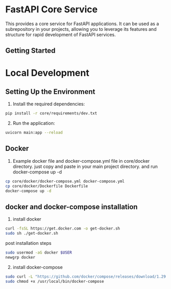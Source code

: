 # FastAPI Core Service

This provides a core service for FastAPI applications. It can be used as a subrepository in your projects, allowing you to leverage its features and structure for rapid development of FastAPI services.

## Getting Started

# Local Development

## Setting Up the Environment

1. Install the required dependencies:

```bash
pip install -r core/requirements/dev.txt
```

2. Run the application:

```bash
uvicorn main:app --reload
```

## Docker

1. Example docker file and docker-compose.yml file in core/docker directory. just copy and paste in your main project directory. and run docker-compose up -d

```bash
cp core/docker/docker-compose.yml docker-compose.yml
cp core/docker/Dockerfile Dockerfile
docker-compose up -d
```

## docker and docker-compose installation

1. install docker
```bash
curl -fsSL https://get.docker.com -o get-docker.sh
sudo sh ./get-docker.sh
```

post installation steps
```bash
sudo usermod -aG docker $USER
newgrp docker
```


2. install docker-compose
```bash
sudo curl -L "https://github.com/docker/compose/releases/download/1.29.2/docker-compose-$(uname -s)-$(uname -m)" -o /usr/local/bin/docker-compose
sudo chmod +x /usr/local/bin/docker-compose
```
